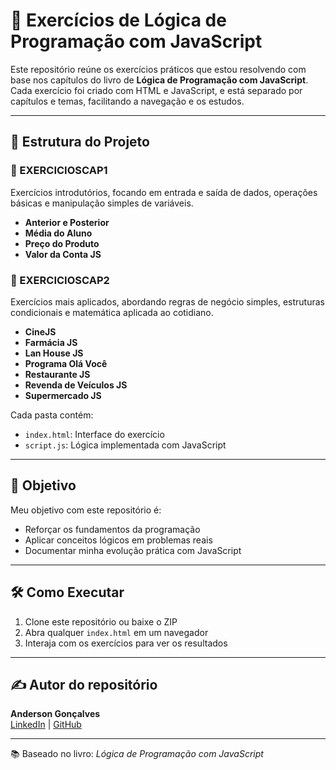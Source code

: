 # 🧠 Exercícios de Lógica de Programação com JavaScript

Este repositório reúne os exercícios práticos que estou resolvendo com base nos capítulos do livro de **Lógica de Programação com JavaScript**. Cada exercício foi criado com HTML e JavaScript, e está separado por capítulos e temas, facilitando a navegação e os estudos.

---

## 📁 Estrutura do Projeto

### 📘 EXERCICIOSCAP1  
Exercícios introdutórios, focando em entrada e saída de dados, operações básicas e manipulação simples de variáveis.

- **Anterior e Posterior**
- **Média do Aluno**
- **Preço do Produto**
- **Valor da Conta JS**

### 📗 EXERCICIOSCAP2  
Exercícios mais aplicados, abordando regras de negócio simples, estruturas condicionais e matemática aplicada ao cotidiano.

- **CineJS**
- **Farmácia JS**
- **Lan House JS**
- **Programa Olá Você**
- **Restaurante JS**
- **Revenda de Veículos JS**
- **Supermercado JS**

Cada pasta contém:

- `index.html`: Interface do exercício
- `script.js`: Lógica implementada com JavaScript

---

## 🚀 Objetivo

Meu objetivo com este repositório é:

- Reforçar os fundamentos da programação
- Aplicar conceitos lógicos em problemas reais
- Documentar minha evolução prática com JavaScript

---

## 🛠️ Como Executar

1. Clone este repositório ou baixe o ZIP
2. Abra qualquer `index.html` em um navegador
3. Interaja com os exercícios para ver os resultados

---

## ✍️ Autor do repositório

**Anderson Gonçalves**  
[LinkedIn](https://www.linkedin.com/in/anderson-gs-junior) | [GitHub](https://github.com/AndersonJunior95)

---

📚 Baseado no livro: *Lógica de Programação com JavaScript*

